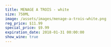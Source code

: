 ```yaml
---
title: MENAGE A TROIS - white
size: 750ML
image: /assets/images/menage-a-trois-white.png
reg_price: $11.99
special_price: $9.99
expiration_date: 2018-01-31 00:00:00
show_wine: true
---
```



